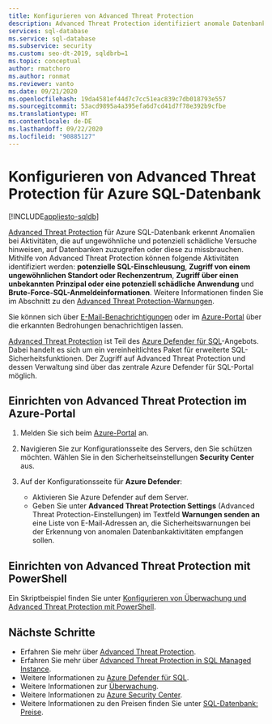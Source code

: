 ```yaml
---
title: Konfigurieren von Advanced Threat Protection
description: Advanced Threat Protection identifiziert anomale Datenbankaktivitäten, die auf potenzielle Sicherheitsbedrohungen für die Datenbank in Azure SQL-Datenbank hinweisen.
services: sql-database
ms.service: sql-database
ms.subservice: security
ms.custom: seo-dt-2019, sqldbrb=1
ms.topic: conceptual
author: rmatchoro
ms.author: ronmat
ms.reviewer: vanto
ms.date: 09/21/2020
ms.openlocfilehash: 19da4581ef44d7c7cc51eac839c7db018793e557
ms.sourcegitcommit: 53acd9895a4a395efa6d7cd41d7f78e392b9cfbe
ms.translationtype: HT
ms.contentlocale: de-DE
ms.lasthandoff: 09/22/2020
ms.locfileid: "90885127"
---
```

# <a name="configure-advanced-threat-protection-for-azure-sql-database"></a>Konfigurieren von Advanced Threat Protection für Azure SQL-Datenbank
[!INCLUDE[appliesto-sqldb](../includes/appliesto-sqldb.md)]

[Advanced Threat Protection](threat-detection-overview.md) für Azure SQL-Datenbank erkennt Anomalien bei Aktivitäten, die auf ungewöhnliche und potenziell schädliche Versuche hinweisen, auf Datenbanken zuzugreifen oder diese zu missbrauchen. Mithilfe von Advanced Threat Protection können folgende Aktivitäten identifiziert werden: **potenzielle SQL-Einschleusung**, **Zugriff von einem ungewöhnlichen Standort oder Rechenzentrum**, **Zugriff über einen unbekannten Prinzipal oder eine potenziell schädliche Anwendung** und **Brute-Force-SQL-Anmeldeinformationen**. Weitere Informationen finden Sie im Abschnitt zu den [Advanced Threat Protection-Warnungen](threat-detection-overview.md#alerts).

Sie können sich über [E-Mail-Benachrichtigungen](threat-detection-overview.md#explore-detection-of-a-suspicious-event) oder im [Azure-Portal](threat-detection-overview.md#explore-alerts-in-the-azure-portal) über die erkannten Bedrohungen benachrichtigen lassen.

[Advanced Threat Protection](threat-detection-overview.md) ist Teil des [Azure Defender für SQL](azure-defender-for-sql.md)-Angebots. Dabei handelt es sich um ein vereinheitlichtes Paket für erweiterte SQL-Sicherheitsfunktionen. Der Zugriff auf Advanced Threat Protection und dessen Verwaltung sind über das zentrale Azure Defender für SQL-Portal möglich.

## <a name="set-up-advanced-threat-protection-in-the-azure-portal"></a>Einrichten von Advanced Threat Protection im Azure-Portal

1. Melden Sie sich beim [Azure-Portal](https://portal.azure.com) an.
2. Navigieren Sie zur Konfigurationsseite des Servers, den Sie schützen möchten. Wählen Sie in den Sicherheitseinstellungen **Security Center** aus.
3. Auf der Konfigurationsseite für **Azure Defender**:

   - Aktivieren Sie Azure Defender auf dem Server.
   - Geben Sie unter **Advanced Threat Protection Settings** (Advanced Threat Protection-Einstellungen) im Textfeld **Warnungen senden an** eine Liste von E-Mail-Adressen an, die Sicherheitswarnungen bei der Erkennung von anomalen Datenbankaktivitäten empfangen sollen.

## <a name="set-up-advanced-threat-protection-using-powershell"></a>Einrichten von Advanced Threat Protection mit PowerShell

Ein Skriptbeispiel finden Sie unter [Konfigurieren von Überwachung und Advanced Threat Protection mit PowerShell](scripts/auditing-threat-detection-powershell-configure.md).

## <a name="next-steps"></a>Nächste Schritte

- Erfahren Sie mehr über [Advanced Threat Protection](threat-detection-overview.md).
- Erfahren Sie mehr über [Advanced Threat Protection in SQL Managed Instance](../managed-instance/threat-detection-configure.md).  
- Weitere Informationen zu [Azure Defender für SQL](azure-defender-for-sql.md).
- Weitere Informationen zur [Überwachung](../../azure-sql/database/auditing-overview.md).
- Weitere Informationen zu [Azure Security Center](https://docs.microsoft.com/azure/security-center/security-center-intro).
- Weitere Informationen zu den Preisen finden Sie unter [SQL-Datenbank: Preise](https://azure.microsoft.com/pricing/details/sql-database/).  
